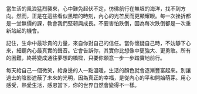 當生活的風浪猛烈襲來，心中難免起伏不定，彷彿航行在無垠的海洋，找不到方向。然而，正是在這些看似黑暗的時刻，內心的光芒反而更顯耀眼。每一次挫折都是一堂無價的課，教會我們堅韌與成長。不要害怕跌倒，因為每次跌倒都是一次重新站起的機會。

記住，生命中最珍貴的力量，來自你對自己的信任。當你懷疑自己時，不妨靜下心來，細聽內心最真實的聲音。它會告訴你，其實你比想像中更強大、更勇敢。所有的困難，終將變成通往夢想的橋樑，只要你願意一步一步踏實地前行。

每天給自己一個微笑，給身邊的人一點溫暖，生活的顏色就會逐漸豐富起來。別讓過去的陰影遮蔽了未來的光明，因為真正的幸福，是從內心的平和開始萌芽。用心感受，熱愛生活，感恩當下，你的世界自然會變得不一樣。